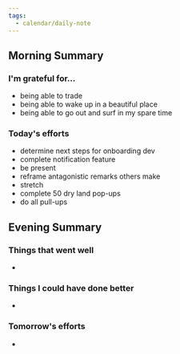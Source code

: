 ```yaml
---
tags:
  - calendar/daily-note
---
```


## Morning Summary

### I'm grateful for...

- being able to trade
- being able to wake up in a beautiful place
- being able to go out and surf in my spare time

### Today's efforts

- determine next steps for onboarding dev
- complete notification feature
- be present
- reframe antagonistic remarks others make
- stretch
- complete 50 dry land pop-ups
- do all pull-ups

## Evening Summary

### Things that went well

-

### Things I could have done better

-

### Tomorrow's efforts

-

## Updates

#### Created today

```dataview
LIST rows.file.link
FROM ""
WHERE file.cday = this.file.cday
GROUP BY file.folder
```

#### Updated today

```dataview
LIST rows.file.link
FROM ""
WHERE file.mday = this.file.cday
GROUP BY file.folder
```
